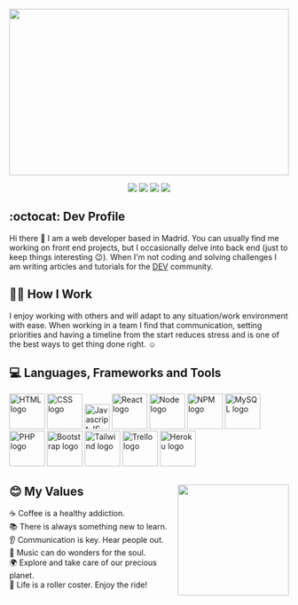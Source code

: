 <!--
**santiagocodes/santiagocodes** is a ✨ _special_ ✨ repository because its `README.md` (this file) appears on your GitHub profile.
# Maria del Carmen Santiago Betancourt - aka [santiagocodes](https://santiagocodes.com/)

Here are some ideas to get you started:

- 🔭 I’m currently working on ...
- 🌱 I’m currently learning ...
- 👯 I’m looking to collaborate on ...
- 🤔 I’m looking for help with ...
- 💬 Ask me about ...
- 📫 How to reach me: ...
- 😄 Pronouns: ...
- ⚡ Fun fact: ...

Icons: https://gist.github.com/rxaviers/7360908
Logo Icons: https://icon-icons.com/
-->
[<img width="100%" height="300" src="https://santiagocodes.github.io/santiagocodes/images/santiagocodes-banner-1000x420.png" />](https://santiagocodes.com/)

<p align='center'>
  <a href="mailto:santiagocodes@europe.com"><img src="https://img.shields.io/badge/mailto-santiagocodes@europe.com-9cf.svg?style=flat"></a>
  <a href="https://santiagocodes.com"><img src="https://img.shields.io/badge/website-santiagocodes.com-blueviolet?style=flat"></a>
  <a href="https://twitter.com/maricstgo"><img src="https://img.shields.io/badge/twitter.com-@maricstgo-blue?style=flat&logo=twitter"></a>
  <a href="https://dev.to/santiagocodes"><img src="https://img.shields.io/badge/dev.to-@santiagocodes-black?style=flat&logo=dev.to"></a>
</p>
<!--
[![Email](https://img.shields.io/badge/mailto-santiagocodes@europe.com-9cf.svg?style=flat)](mailto:santiagocodes@europe.com) 
[![website badge](https://img.shields.io/badge/website-santiagocodes.com-blueviolet?style=flat)](https://santiagocodes.com) 
[![twitter badge](https://img.shields.io/badge/twitter.com-@maricstgo-blue?style=flat&logo=twitter)](https://twitter.com/maricstgo) 
[![dev.to badge](https://img.shields.io/badge/dev.to-@santiagocodes-black?style=flat&logo=dev.to)](https://dev.to/santiagocodes)
-->


## :octocat: Dev Profile

Hi there :wave: I am a web developer based in Madrid. You can usually find me working on front end projects, but I occasionally delve into back end (just to keep things interesting :wink:). When I'm not coding and solving challenges I am writing articles and tutorials for the [DEV](https://dev.to/santiagocodes) community.

## :woman_technologist: How I Work

I enjoy working with others and will adapt to any situation/work environment with ease. When working in a team I find that communication, setting priorities and having a timeline from the start reduces stress and is one of the best ways to get thing done right. :relaxed:

## :computer: Languages, Frameworks and Tools

<img width="64px" src="https://santiagocodes.github.io/santiagocodes/images/html-logo-icon.png" alt="HTML logo" /> <img width="64px" src="https://santiagocodes.github.io/santiagocodes/images/css-logo-icon.png" alt="CSS logo" /> <img width="45px" src="https://santiagocodes.github.io/santiagocodes/images/js-logo-icon.png" alt="Javascript JS logo" /> <img width="64px" src="https://santiagocodes.github.io/santiagocodes/images/react-logo-icon.png" alt="React logo" /> <img width="64px" src="https://santiagocodes.github.io/santiagocodes/images/nodejs-logo-icon.png" alt="Node logo" /> <img width="64px" src="https://santiagocodes.github.io/santiagocodes/images/npm-logo-icon.png" alt="NPM logo" /> <img width="64px" src="https://santiagocodes.github.io/santiagocodes/images/mysql-logo-icon.png" alt="MySQL logo" /> <img width="64px" src="https://santiagocodes.github.io/santiagocodes/images/php-logo-icon.png" alt="PHP logo" /> <img width="64px" src="https://santiagocodes.github.io/santiagocodes/images/bootstrap-logo-icon.png" alt="Bootstrap logo" /> <img width="64px" src="https://santiagocodes.github.io/santiagocodes/images/tailwind-logo-icon.png" alt="Tailwind logo" /> <img width="64px" src="https://santiagocodes.github.io/santiagocodes/images/trello-logo-icon.png" alt="Trello logo" /> <img width="64px" src="https://santiagocodes.github.io/santiagocodes/images/heroku-logo-icon.png" alt="Heroku logo" />

## :blush: My Values  <img src="https://media.giphy.com/media/dxn6fRlTIShoeBr69N/giphy.gif" width="200" height="200" align="right"/>

:coffee: Coffee is a healthy addiction. <br />
:books: There is always something new to learn. <br />
:ear: Communication is key. Hear people out. <br />
:musical_note: Music can do wonders for the soul. <br />
:earth_africa: Explore and take care of our precious planet. <br />
:roller_coaster: Life is a roller coster. Enjoy the ride!
